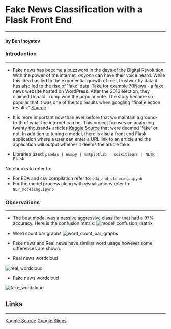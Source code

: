 # Fake News Classification with a Flask Front End
----
#### by Ben Inoyatov

### Introduction
---
- Fake news has become a buzzword in the days of the Digital Revolution. With the power of the internet, *anyone* can have their voice heard. While this idea has led to the exponential growth of real, trustworthy data it has also led to the rise of 'fake' data. Take for example 70News - a fake news website hosted on WordPress. After the 2016 election, they claimed Donald Trump won the popular vote. The story became so popular that it was one of the top results when googling "final election results." [Source](https://www.cbsnews.com/news/googles-top-search-result-for-final-election-numbers-leads-to-fake-news-site/) 

- It is more important now than ever before that we maintain a ground-truth of what the internet can be. This project focuses on analyzing twenty thousand+ articles [Kaggle Source](https://www.kaggle.com/c/fake-news/overview) that were deemed 'fake' or not. In addition to tuning a model, there is also a front end Flask application where a user can enter a URL link to an article and the application will output whether it deems the article fake. 
- Libraries used: ```pandas | numpy | matplotlib | scikitlearn | NLTK | Flask```

Notebooks to refer to:
- For EDA and csv compilation refer to: ```eda_and_cleaning.ipynb```
- For the model process along with visualizations refer to: ```NLP_modeling.ipynb```

### Observations
---
- The best model was a passive aggressive classifier that had a 97% accuracy. Here is the confusion matrix:
![model_confusion_matrix](https://user-images.githubusercontent.com/44031998/98063901-1203f200-1e1f-11eb-916f-f44b447174b2.png)

- Word count bar graphs 
![word_count_bar_graphs](https://user-images.githubusercontent.com/44031998/98063728-b3d70f00-1e1e-11eb-8235-44ffce4a5180.png)
- Fake news and Real news have similiar word usage however some differences are shown. 


- Real news wordcloud

![real_wordcloud](https://user-images.githubusercontent.com/44031998/98063782-d23d0a80-1e1e-11eb-9859-5436b2a1113f.png)

- Fake news wordcloud

![fake_wordcloud](https://user-images.githubusercontent.com/44031998/98063821-ebde5200-1e1e-11eb-87f3-e732f8938747.png)



## Links 
---
[Kaggle Source](https://www.kaggle.com/c/fake-news/overview)
[Google Slides](https://docs.google.com/presentation/d/1J8PWzQ1aH5EcLo3egiD1mbHyhR61dhtSv_kgYRAXsVE/edit?usp=sharing)
